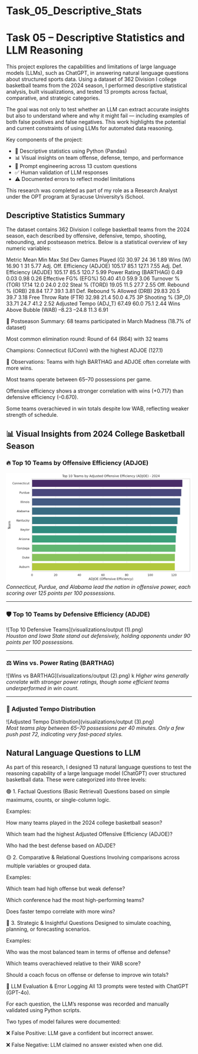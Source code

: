 # Task_05_Descriptive_Stats

# Task 05 – Descriptive Statistics and LLM Reasoning

This project explores the capabilities and limitations of large language models (LLMs), such as ChatGPT, in answering natural language questions about structured sports data. Using a dataset of 362 Division I college basketball teams from the 2024 season, I performed descriptive statistical analysis, built visualizations, and tested 13 prompts across factual, comparative, and strategic categories.

The goal was not only to test whether an LLM can extract accurate insights but also to understand where and why it might fail — including examples of both false positives and false negatives. This work highlights the potential and current constraints of using LLMs for automated data reasoning.

Key components of the project:
- 🧪 Descriptive statistics using Python (Pandas)
- 📊 Visual insights on team offense, defense, tempo, and performance
- 🤖 Prompt engineering across 13 custom questions
- ✅ Human validation of LLM responses
- ⚠️ Documented errors to reflect model limitations

This research was completed as part of my role as a Research Analyst under the OPT program at Syracuse University’s iSchool.
## Descriptive Statistics Summary
The dataset contains 362 Division I college basketball teams from the 2024 season, each described by offensive, defensive, tempo, shooting, rebounding, and postseason metrics. Below is a statistical overview of key numeric variables:

Metric	Mean	Min	Max	Std Dev
Games Played (G)	30.97	24	36	1.89
Wins (W)	16.90	1	31	5.77
Adj. Off. Efficiency (ADJOE)	105.17	85.1	127.1	7.55
Adj. Def. Efficiency (ADJDE)	105.17	85.5	120.7	5.99
Power Rating (BARTHAG)	0.49	0.03	0.98	0.26
Effective FG% (EFG%)	50.40	41.0	59.9	3.06
Turnover % (TOR)	17.14	12.0	24.0	2.02
Steal % (TORD)	19.05	11.5	27.7	2.55
Off. Rebound % (ORB)	28.84	17.7	39.1	3.81
Def. Rebound % Allowed (DRB)	29.83	20.5	39.7	3.18
Free Throw Rate (FTR)	32.98	21.4	50.0	4.75
3P Shooting % (3P_O)	33.71	24.7	41.2	2.52
Adjusted Tempo (ADJ_T)	67.49	60.0	75.1	2.44
Wins Above Bubble (WAB)	–8.23	–24.8	11.3	6.91

🏀 Postseason Summary:
68 teams participated in March Madness (18.7% of dataset)

Most common elimination round: Round of 64 (R64) with 32 teams

Champions: Connecticut (UConn) with the highest ADJOE (127.1)

📌 Observations:
Teams with high BARTHAG and ADJOE often correlate with more wins.

Most teams operate between 65–70 possessions per game.

Offensive efficiency shows a stronger correlation with wins (+0.717) than defensive efficiency (–0.670).

Some teams overachieved in win totals despite low WAB, reflecting weaker strength of schedule.



## 📊 Visual Insights from 2024 College Basketball Season

### 🔥 Top 10 Teams by Offensive Efficiency (ADJOE)
![Top 10 Offensive Teams](visualizations/output.png)  
*Connecticut, Purdue, and Alabama lead the nation in offensive power, each scoring over 125 points per 100 possessions.*

---

### 🛡️ Top 10 Teams by Defensive Efficiency (ADJDE)
![Top 10 Defensive Teams](visualizations/output (1).png)  
*Houston and Iowa State stand out defensively, holding opponents under 90 points per 100 possessions.*

---

### ⚖️ Wins vs. Power Rating (BARTHAG)
![Wins vs BARTHAG](visualizations/output (2).png)  k
*Higher wins generally correlate with stronger power ratings, though some efficient teams underperformed in win count.*

---

### 🏃 Adjusted Tempo Distribution
![Adjusted Tempo Distribution](visualizations/output (3).png)  
*Most teams play between 65–70 possessions per 40 minutes. Only a few push past 72, indicating very fast-paced styles.*

## Natural Language Questions to LLM
As part of this research, I designed 13 natural language questions to test the reasoning capability of a large language model (ChatGPT) over structured basketball data. These were categorized into three levels:

🟢 1. Factual Questions (Basic Retrieval)
Questions based on simple maximums, counts, or single-column logic.

Examples:

How many teams played in the 2024 college basketball season?

Which team had the highest Adjusted Offensive Efficiency (ADJOE)?

Who had the best defense based on ADJDE?

🟡 2. Comparative & Relational Questions
Involving comparisons across multiple variables or grouped data.

Examples:

Which team had high offense but weak defense?

Which conference had the most high-performing teams?

Does faster tempo correlate with more wins?

🔴 3. Strategic & Insightful Questions
Designed to simulate coaching, planning, or forecasting scenarios.

Examples:

Who was the most balanced team in terms of offense and defense?

Which teams overachieved relative to their WAB score?

Should a coach focus on offense or defense to improve win totals?

🤖 LLM Evaluation & Error Logging
All 13 prompts were tested with ChatGPT (GPT-4o).

For each question, the LLM’s response was recorded and manually validated using Python scripts.

Two types of model failures were documented:

❌ False Positive: LLM gave a confident but incorrect answer.

❌ False Negative: LLM claimed no answer existed when one did.



